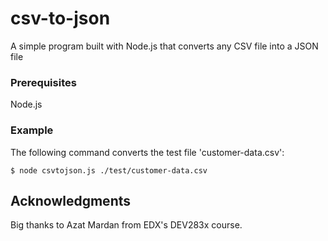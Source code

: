 # csv-to-json

A simple program built with Node.js that converts any CSV file into a JSON file

### Prerequisites

Node.js

### Example

The following command converts the test file 'customer-data.csv':
```
$ node csvtojson.js ./test/customer-data.csv
```

## Acknowledgments

Big thanks to Azat Mardan from EDX's DEV283x course.

